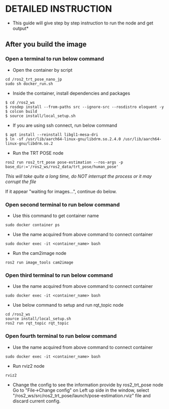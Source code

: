 # DETAILED INSTRUCTION #
* This guide will give step by step instruction to run the node and get output*

## After you build the image ##

### Open a terminal to run below command ###

- Open the container by script

```
cd /ros2_trt_pose_nano_jp
sudo sh docker_run.sh
```

- Inside the container, install dependencies and packages

```
$ cd /ros2_ws
$ rosdep install --from-paths src --ignore-src --rosdistro eloquent -y
$ colcon build
$ source install/local_setup.sh
```

- If you are using ssh connect, run below command

```
$ apt install --reinstall libgl1-mesa-dri
$ ln -sf /usr/lib/aarch64-linux-gnu/libdrm.so.2.4.0 /usr/lib/aarch64-linux-gnu/libdrm.so.2
```

- Run the TRT POSE node

```
ros2 run ros2_trt_pose pose-estimation --ros-args -p base_dir:='/ros2_ws/ros2_data/trt_pose/human_pose'
```
*This will take quite a long time, do NOT interrupt the process or it may corrupt the file*

If it appear "waiting for images...", continue do below.

### Open second terminal to run below command ###

- Use this command to get container name
```
sudo docker container ps
```

- Use the name acquired from above command to connect container

```
sudo docker exec -it <container_name> bash
```

- Run the cam2image node

```
ros2 run image_tools cam2image
```

### Open third terminal to run below command ###

- Use the name acquired from above command to connect container

```
sudo docker exec -it <container_name> bash
```

- Use below command to setup and run rqt_topic node

```
cd /ros2_ws
source install/local_setup.sh
ros2 run rqt_topic rqt_topic
```

### Open fourth terminal to run below command ###

- Use the name acquired from above command to connect container

```
sudo docker exec -it <container_name> bash
```

- Run rviz2 node

```
rviz2
```

- Change the config to see the information provide by ros2_trt_pose node
Go to "File->Change config" on Left up side in the window, select "/ros2_ws/src/ros2_trt_pose/launch/pose-estimation.rviz" file and discard current config.
